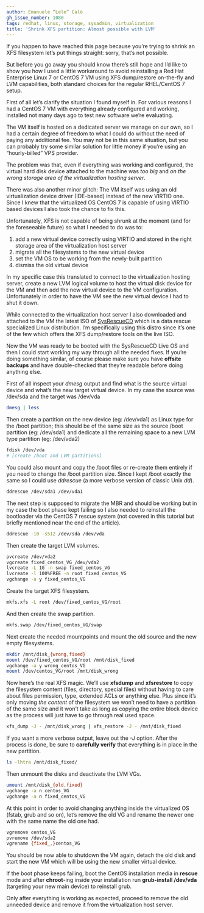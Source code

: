 ```yaml
---
author: Emanuele “Lele” Calò
gh_issue_number: 1080
tags: redhat, linux, storage, sysadmin, virtualization
title: 'Shrink XFS partition: Almost possible with LVM'
---
```


If you happen to have reached this page because you’re trying to shrink an XFS filesystem let’s put things straight: sorry, that’s not possible.

But before you go away you should know there’s still hope and I’d like to show you how I used a little workaround to avoid reinstalling a Red Hat Enterprise Linux 7 or CentOS 7 VM using XFS dump/restore on-the-fly and LVM capabilities, both standard choices for the regular RHEL/CentOS 7 setup.

First of all let’s clarify the situation I found myself in. For various reasons I had a CentOS 7 VM with everything already configured and working, installed not many days ago to test new software we’re evaluating.

The VM itself is hosted on a dedicated server we manage on our own, so I had a certain degree of freedom to what I could do without the need of paying any additional fee. You may not be in this same situation, but you can probably try some similar solution for little money if you’re using an “hourly-billed” VPS provider.

The problem was that, even if everything was working and configured, the virtual hard disk device attached to the machine was *too big* and *on the wrong storage area of the virtualization hosting server*.

There was also another minor glitch: The VM itself was using an old virtualization device driver (IDE-based) instead of the new VIRTIO one. Since I knew that the virtualized OS CentOS 7 is capable of using VIRTIO based devices I also took the chance to fix this.

Unfortunately, XFS is not capable of being shrunk at the moment (and for the foreseeable future) so what I needed to do was to:

1. add a new virtual device correctly using VIRTIO and stored in the right storage area of the virtualization host server
2. migrate all the filesystems to the new virtual device
3. set the VM OS to be working from the newly-built partition
4. dismiss the old virtual device

In my specific case this translated to connect to the virtualization hosting server, create a new LVM logical volume to host the virtual disk device for the VM and then add the new virtual device to the VM configuration. Unfortunately in order to have the VM see the new virtual device I had to shut it down.

While connected to the virtualization host server I also downloaded and attached to the VM the latest ISO of [SysRescueCD](http://www.sysresccd.org/SystemRescueCd_Homepage) which is a data rescue specialized Linux distribution. I’m specifically using this distro since it’s one of the few which offers the XFS dump/restore tools on the live ISO.

Now the VM was ready to be booted with the SysRescueCD Live OS and then I could start working my way through all the needed fixes. If you’re doing something similar, of course please make sure you have **offsite backups** and have double-checked that they’re readable before doing anything else.

First of all inspect your *dmesg* output and find what is the source virtual device and what’s the new target virtual device. In my case the source was /dev/sda and the target was /dev/vda

```bash
dmesg | less
```

Then create a partition on the new device (eg: /dev/vda1) as Linux type for the /boot partition; this should be of the same size as the source /boot partition (eg: /dev/sda1) and dedicate all the remaining space to a new LVM type partition (eg: /dev/vda2)

```bash
fdisk /dev/vda
# [create /boot and LVM partitions]
```

You could also mount and copy the /boot files or re-create them entirely if you need to change the /boot partition size. Since I kept /boot exactly the same so I could use *ddrescue* (a more verbose version of classic Unix *dd*).

```bash
ddrescue /dev/sda1 /dev/vda1
```

The next step is supposed to migrate the MBR and should be working but in my case the boot phase kept failing so I also needed to reinstall the bootloader via the CentOS 7 rescue system (not covered in this tutorial but briefly mentioned near the end of the article).

```bash
ddrescue -i0 -s512 /dev/sda /dev/vda
```

Then create the target LVM volumes.

```bash
pvcreate /dev/vda2
vgcreate fixed_centos_VG /dev/vda2
lvcreate -L 1G -n swap fixed_centos_VG
lvcreate -l 100%FREE -n root fixed_centos_VG
vgchange -a y fixed_centos_VG
```

Create the target XFS filesystem.

```bash
mkfs.xfs -L root /dev/fixed_centos_VG/root
```

And then create the swap partition.

```bash
mkfs.swap /dev/fixed_centos_VG/swap
```

Next create the needed mountpoints and mount the old source and the new empty filesystems.

```bash
mkdir /mnt/disk_{wrong,fixed}
mount /dev/fixed_centos_VG/root /mnt/disk_fixed
vgchange -a y wrong_centos_VG
mount /dev/centos_VG/root /mnt/disk_wrong
```

Now here’s the real XFS magic. We’ll use **xfsdump** and **xfsrestore** to copy the filesystem content (files, directory, special files) without having to care about files permission, type, extended ACLs or anything else. Plus since it’s only moving *the content* of the filesystem we won’t need to have a partition of the same size and it won’t take as long as copying the entire block device as the process will just have to go through real used space.

```bash
xfs_dump -J - /mnt/disk_wrong | xfs_restore -J - /mnt/disk_fixed
```

If you want a more verbose output, leave out the *-J* option. After the process is done, be sure to **carefully verify** that everything is in place in the new partition.

```bash
ls -lhtra /mnt/disk_fixed/
```

Then unmount the disks and deactivate the LVM VGs.

```bash
umount /mnt/disk_{old,fixed}
vgchange -a n centos_VG
vgchange -a n fixed_centos_VG
```

At this point in order to avoid changing anything inside the virtualized OS (fstab, grub and so on), let’s remove the old VG and rename the newer one with the same name the old one had.

```bash
vgremove centos_VG
pvremove /dev/sda2
vgrename {fixed_,}centos_VG
```

You should be now able to shutdown the VM again, detach the old disk and start the new VM which will be using the new smaller virtual device.

If the boot phase keeps failing, boot the CentOS installation media in **rescue** mode and after **chroot**-ing inside your installation run **grub-install /dev/vda** (targeting your new main device) to reinstall grub.

Only after everything is working as expected, proceed to remove the old unneeded device and remove it from the virtualization host server.
